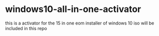 # windows10-all-in-one-activator


this is a activator for the 15 in one eom installer of windows 10
iso will be included in this repo

